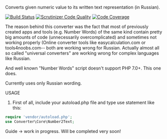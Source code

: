 Converts given numeric value to its written text representation (in Russian).

[![Build Status](https://scrutinizer-ci.com/g/illusive-man/converter/badges/build.png?b=master)](https://scrutinizer-ci.com/g/illusive-man/converter/build-status/master) [![Scrutinizer Code Quality](https://scrutinizer-ci.com/g/illusive-man/converter/badges/quality-score.png?b=master)](https://scrutinizer-ci.com/g/illusive-man/converter/?branch=master) [![Code Coverage](https://scrutinizer-ci.com/g/illusive-man/converter/badges/coverage.png?b=master)](https://scrutinizer-ci.com/g/illusive-man/converter/?branch=master)

The reason behind this converter was the fact that most of previously created apps and tools (e.g. Number Words) of the same kind 
contain pretty big amounts of code (unnecessarily overcomplicated) and sometimes not working properly (Online converter tools like 
easycalculation.com or tools4noobs.com-- both are working wrong for Russian. 
Actually almost all so called "universal converters" are working wrong for complex languages like Russian.

And well known "Number Words" script doesn't support PHP 7.0+. This one does.
 
Currently uses only Russian wording.

USAGE

1. First of all, include your autoload.php file and type use statement like this:

```php
require 'vendor/autoload.php';
use Converter\Core\Number2Text;
```

Guide -> work in progress. Will be completed very soon!
